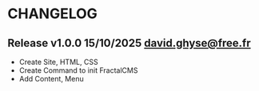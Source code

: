 CHANGELOG
=========

Release v1.0.0 15/10/2025 <david.ghyse@free.fr>
----------------------------------------------

* Create Site, HTML, CSS
* Create Command to init FractalCMS
* Add Content, Menu